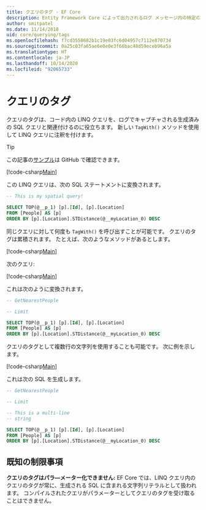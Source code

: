 ```yaml
---
title: クエリのタグ - EF Core
description: Entity Framework Core によって出力されるログ メッセージ内の特定のクエリを識別しやすくすることを目的とした、クエリのタグの使用
author: smitpatel
ms.date: 11/14/2018
uid: core/querying/tags
ms.openlocfilehash: f7cd3558682b1c19e03fc6d04957c7112e870734
ms.sourcegitcommit: 0a25c03fa65ae6e0e0e3f66bac48d59eceb96a5a
ms.translationtype: HT
ms.contentlocale: ja-JP
ms.lasthandoff: 10/14/2020
ms.locfileid: "92065733"
---
```

# <a name="query-tags"></a>クエリのタグ

クエリのタグは、コード内の LINQ クエリを、ログでキャプチャされる生成済みの SQL クエリと関連付けるのに役立ちます。
新しい `TagWith()` メソッドを使用して LINQ クエリに注釈を付けます。

> [!TIP]
> この記事の[サンプル](https://github.com/dotnet/EntityFramework.Docs/tree/master/samples/core/Querying/Tags)は GitHub で確認できます。

[!code-csharp[Main](../../../samples/core/Querying/Tags/Program.cs#BasicQueryTag)]

この LINQ クエリは、次の SQL ステートメントに変換されます。

```sql
-- This is my spatial query!

SELECT TOP(@__p_1) [p].[Id], [p].[Location]
FROM [People] AS [p]
ORDER BY [p].[Location].STDistance(@__myLocation_0) DESC
```

同じクエリに対して何度も `TagWith()` を呼び出すことが可能です。
クエリのタグは累積されます。
たとえば、次のようなメソッドがあるとします。

[!code-csharp[Main](../../../samples/core/Querying/Tags/Program.cs#QueryableMethods)]

次のクエリ:

[!code-csharp[Main](../../../samples/core/Querying/Tags/Program.cs#ChainedQueryTags)]

これは次のように変換されます。

```sql
-- GetNearestPeople

-- Limit

SELECT TOP(@__p_1) [p].[Id], [p].[Location]
FROM [People] AS [p]
ORDER BY [p].[Location].STDistance(@__myLocation_0) DESC
```

クエリのタグとして複数行の文字列を使用することも可能です。
次に例を示します。

[!code-csharp[Main](../../../samples/core/Querying/Tags/Program.cs#MultilineQueryTag)]

これは次の SQL を生成します。

```sql
-- GetNearestPeople

-- Limit

-- This is a multi-line
-- string

SELECT TOP(@__p_1) [p].[Id], [p].[Location]
FROM [People] AS [p]
ORDER BY [p].[Location].STDistance(@__myLocation_0) DESC
```

## <a name="known-limitations"></a>既知の制限事項

**クエリのタグはパラ―メーター化できません:** EF Core では、LINQ クエリ内のクエリのタグが常に、生成される SQL に含まれる文字列リテラルとして扱われます。
コンパイルされたクエリがパラメーターとしてクエリのタグを受け取ることはできません。
